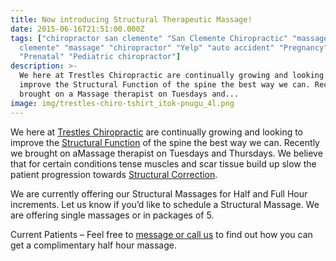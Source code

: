 ```yaml
---
title: Now introducing Structural Therapeutic Massage!
date: 2015-06-16T21:51:00.000Z
tags: ["chiropractor san clemente" "San Clemente Chiropractic" "massage san
  clemente" "massage" "chiropractor" "Yelp" "auto accident" "Pregnancy"
  "Prenatal" "Pediatric chiropractor"]
description: >-
  We here at Trestles Chiropractic are continually growing and looking to
  improve the Structural Function of the spine the best way we can. Recently we
  brought on a Massage therapist on Tuesdays and...
image: img/trestles-chiro-tshirt_itok-pnugu_4l.png
---
```

We here at [](<>)[Trestles Chiropractic](../index.html "Trestles Chiropractic") are continually growing and looking to improve the [](<>)[Structural Function](../what-structural-shift.html "structural shift") of the spine the best way we can. Recently we brought on a[](<>)Massage therapist on Tuesdays and Thursdays. We believe that for certain conditions tense muscles and scar tissue build up slow the patient progression towards[](<>) [Structural Correction](../why-structural-chiropractic.html "Structural Correction").

We are currently offering our Structural Massages for Half and Full Hour increments. Let us know if you’d like to schedule a Structural Massage. We are offering single massages or in packages of 5.

Current Patients – Feel free to [message or call us](../ask-doctor.html "contact us") to find out how you can get a complimentary half hour massage.